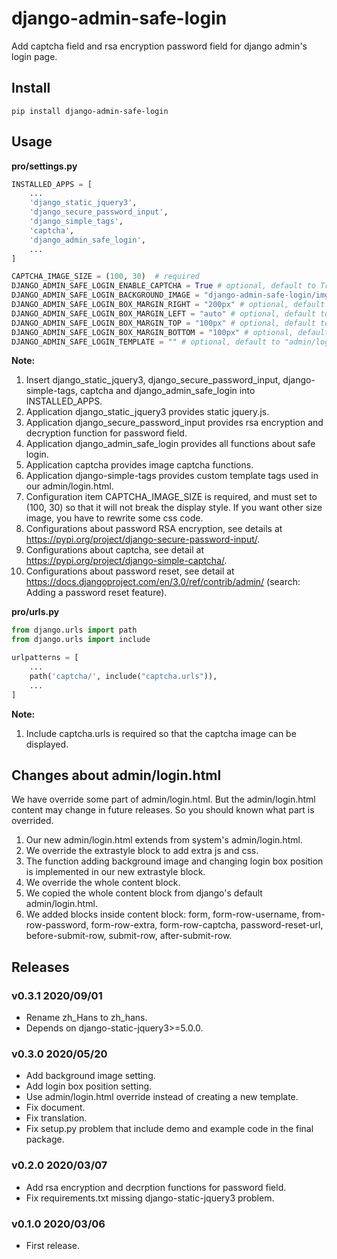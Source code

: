 # django-admin-safe-login

Add captcha field and rsa encryption password field for django admin's login page.

## Install

```shell
pip install django-admin-safe-login
```

## Usage

**pro/settings.py**

```python
INSTALLED_APPS = [
    ...
    'django_static_jquery3',
    'django_secure_password_input',
    'django_simple_tags',
    'captcha',
    'django_admin_safe_login',
    ...
]

CAPTCHA_IMAGE_SIZE = (100, 30)  # required
DJANGO_ADMIN_SAFE_LOGIN_ENABLE_CAPTCHA = True # optional, default to True
DJANGO_ADMIN_SAFE_LOGIN_BACKGROUND_IMAGE = "django-admin-safe-login/img/example-background.jpg"  # optional, default to no-image.
DJANGO_ADMIN_SAFE_LOGIN_BOX_MARGIN_RIGHT = "200px" # optional, default to auto
DJANGO_ADMIN_SAFE_LOGIN_BOX_MARGIN_LEFT = "auto" # optional, default to auto
DJANGO_ADMIN_SAFE_LOGIN_BOX_MARGIN_TOP = "100px" # optional, default to 100px
DJANGO_ADMIN_SAFE_LOGIN_BOX_MARGIN_BOTTOM = "100px" # optional, default to 100px
DJANGO_ADMIN_SAFE_LOGIN_TEMPLATE = "" # optional, default to "admin/login.html".
```

**Note:**

1. Insert django_static_jquery3, django_secure_password_input, django-simple-tags, captcha and django_admin_safe_login into INSTALLED_APPS.
1. Application django_static_jquery3 provides static jquery.js.
1. Application django_secure_password_input provides rsa encryption and decryption function for password field.
1. Application django_admin_safe_login provides all functions about safe login.
1. Application captcha provides image captcha functions.
1. Application django-simple-tags provides custom template tags used in our admin/login.html.
1. Configuration item CAPTCHA_IMAGE_SIZE is required, and must set to (100, 30) so that it will not break the display style. If you want other size image, you have to rewrite some css code.
1. Configurations about password RSA encryption, see details at https://pypi.org/project/django-secure-password-input/.
1. Configurations about captcha, see detail at https://pypi.org/project/django-simple-captcha/.
1. Configurations about password reset, see detail at https://docs.djangoproject.com/en/3.0/ref/contrib/admin/ (search: Adding a password reset feature).

**pro/urls.py**

```python
from django.urls import path
from django.urls import include

urlpatterns = [
    ...
    path('captcha/', include("captcha.urls")),
    ...
]
```

**Note:**

1. Include captcha.urls is required so that the captcha image can be displayed.

## Changes about admin/login.html

We have override some part of admin/login.html. But the admin/login.html content may change in future releases. So you should known what part is overrided.

1. Our new admin/login.html extends from system's admin/login.html.
1. We override the extrastyle block to add extra js and css.
1. The function adding background image and changing login box position is implemented in our new extrastyle block.
1. We override the whole content block.
1. We copied the whole content block from django's default admin/login.html.
1. We added blocks inside content block: form, form-row-username, from-row-password, form-row-extra, form-row-captcha, password-reset-url, before-submit-row, submit-row, after-submit-row.



## Releases

### v0.3.1 2020/09/01

- Rename zh_Hans to zh_hans.
- Depends on django-static-jquery3>=5.0.0.

### v0.3.0 2020/05/20

- Add background image setting.
- Add login box position setting.
- Use admin/login.html override instead of creating a new template.
- Fix document.
- Fix translation.
- Fix setup.py problem that include demo and example code in the final package.

### v0.2.0 2020/03/07

- Add rsa encryption and decrption functions for password field.
- Fix requirements.txt missing django-static-jquery3 problem.

### v0.1.0 2020/03/06

- First release.